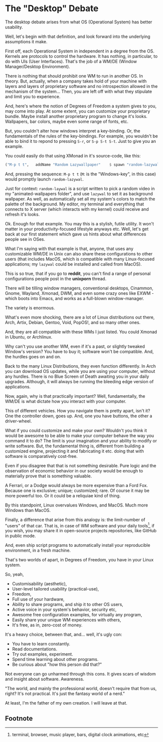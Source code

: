 # The "Desktop" Debate

The desktop debate arises from what OS (Operational System) has better usability.

Well, let's begin with that definition, and look forward into the underlying assumptions it make.

First off, each Operational System in independent in a degree from the OS. Kernels are protocols to control the hardware. It has nothing, in particular, to do with UIs (User Interfaces). That's the job of a WM/DE (Window Manager/Desktop Environment).

There is nothing that should prohibit one WM to run in another OS. In theory. But, actually, when a company takes hold of your machine with layers and layers of proprietary software and no introspection allowed in the mechanism of the system... Then, you are left off with what they stipulate and limit you to experience. 

And, here's where the notion of Degrees of Freedom a system gives to you, may come into play. At some extent, you can customize your proprietary bundle. Maybe install another proprietary program to change it's looks. Wallpapers, bar colors, maybe even some range of fonts, etc.

But, you couldn't alter how windows interpret a key-binding. Or, the fundamentals of the rules of the key-bindings. For example, you wouldn't be able to bind it to repond to pressing `S-r`, or `S-p S-t S-t`. Just to give you an example.

You could easily do that using XMonad in it's source-code, like this:

```haskell
("M-p t t",   addName "Random Lazywallpaper"    $ spawn "random-lazywal")
```
And, pressing the sequence: `M-p t t` (`M`: is the "Windows-key", in this case) would promptly launch `random-lazywal`. 

Just for context: `random-laywal` is a script written to pick a random video in my "animated-wallpapers folder", and use `lazywal` to set it as background wallpaper. As well, as automatically set all my system's colors to match the palette of the background. My editor, my terminal and everything that connects to X server (which interacts with my kernel) could receive and refresh it's looks.

Ok. Enough for that example. You may this is a stylish, futile utility. It won't matter in your productivity-focused lifestyle anyways etc. Well, let's get back at our first statement which gave us hints about what differences people see in OSes.

What I'm saying with that example is that, anyone, that uses any customizable WM/DE in Unix can also share these configurations to other users (that includes MacOS, which is compatible with many Linux-focused applications; my `lazywal` could be installed and called from MacOS).

This is so true, that if you go to **reddit**, you can't find a range of personal configurations people post in the **unixporn** thread. 

There will be tilling window managers, conventional desktops, Cinammon, Gnome, Wayland, Xmonad, DWM, and even some crazy ones like EXWM - which boots into Emacs, and works as a full-blown window-manager.

The variety is enormous. 

What's even more shocking, there are a lot of Linux distributions out there, Arch, Artix, Debian, Gentoo, Void, PopOS!, and so many other ones.

And, they are all compatible with these WMs I just listed. You could Xmonad in Ubuntu, or Archlinux.

Why can't you use another WM, even if it's a past, or slightly tweaked Window's version? You have to buy it; software won't be compatible. And, the hurdles goes on and on.

Back to the many Linux Distributions, they even function differently. In Arch you can download OS updates, while you are using your computer, without any hurdles. There is no Blue Screen of Death awaiting you in your daily upgrades. Although, it will always be running the bleeding edge version of applications.

Now, again, why is that practically important? Well, fundamentally, the WM/DE is what dictate how you interact with your computer.

This of different vehicles. How you navigate them is pretty apart, isn't it? One the controller down, goes up. And, one you have buttons, the other a driver-wheel.

What if you could customize and make your own? Wouldn't you think it would be awesome to be able to make your computer behave the way you command it to do? The limit is your imagination and your ability to modify or write software. But, the fundamental thing is, different from building a customized engine, projecting it and fabricating it etc. doing that with software is comparatively cost-free.

Even if you disagree that that is not something desirable. Pure logic and the observation of economic behavior in our society would be enough to materially prove that is something valuable.

A Ferrari, or a Dodge would always be more expensive than a Ford Fox. Because one is exclusive; unique; customized; rare. Of course it may be more powerful too. Or it could be a reliquiae kind of thing.

By this standpoint, Linux overvalues Windows, and MacOS. Much more Windows than MacOS.

Finally, a difference that arise from this analogy is: the limit-number of "users" of that car. That is, in case of WM software and your daily tools[^1], if you wish, you may share it in open-source projects repositories, like GitHub in public mode.

And, even ship script programs to automatically install your reproducible environment, in a fresh machine.

That's two worlds of apart, in Degrees of Freedom, you have in your Linux system.

So, yeah, 
- Customisability (aesthetic), 
- User-level tailored usability (practical-use), 
- Freedom,
- Full use of your hardware,
- Ability to share programs, and ship it to other OS users,
- Active voice in your system's behavior, security etc,
- Awesome free configuration examples, for virtually any program,
- Easily share your unique WM experiences with others,
- It's free, as in, zero-cost of money.

It's a heavy choice, between that, and... well, it's ugly con:
- You have to learn constantly.
- Read documentations.
- Try out examples, experiment.
- Spend time learning about other programs.
- Be curious about "how this person did that?"

Not everyone can go unharmed through this cons. It gives scars of wisdom and insight about software. Awareness.

"The world, and mainly the professional world, doesn't require that from us, right? It's not practical. It's just the fantasy world of a nerd."

At least, I'm the father of my own creation. I will leave at that. 

## Footnote
[^1]: terminal, browser, music player, bars, digital clock animations, etc 
